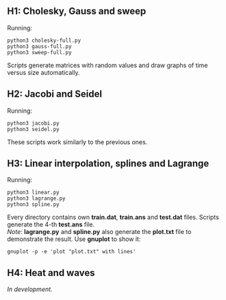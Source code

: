 ## H1: Cholesky, Gauss and sweep
Running:
```
python3 cholesky-full.py
python3 gauss-full.py
python3 sweep-full.py
```
Scripts generate matrices with random values and draw graphs of time versus size automatically.

## H2: Jacobi and Seidel
Running:
```
python3 jacobi.py
python3 seidel.py
```
These scripts work similarly to the previous ones.

## H3: Linear interpolation, splines and Lagrange
Running:
```
python3 linear.py
python3 lagrange.py
python3 spline.py
```
Every directory contains own **train.dat**, **train.ans** and **test.dat** files. Scripts generate the 4-th **test.ans** file. <br>
*Note*: **lagrange.py** and **spline.py** also generate the **plot.txt** file to demonstrate the result. Use **gnuplot** to show it:
```
gnuplot -p -e 'plot "plot.txt" with lines'
```

## H4: Heat and waves
*In development.*
